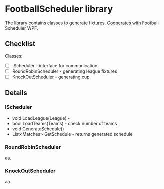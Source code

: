 ﻿# FootballScheduler library
The library contains classes to generate fixtures. Cooperates with Football Scheduler WPF.
## Checklist
Classes:
+ [ ] IScheduler - interface for communication
+ [ ] RoundRobinScheduler - generating league fixtures
+ [ ] KnockOutScheduler - generating cup
## Details
### IScheduler
+ void LoadLeague(League) - 
+ bool LoadTeams(Teams) - check number of teams
+ void GenerateSchedule()
+ List\<Matches\> GetSchedule - returns generated schedule
### RoundRobinScheduler
aa.
### KnockOutScheduler
aa.



